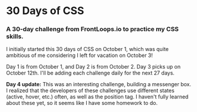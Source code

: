 <h1>30 Days of CSS</h1>
<h3>A 30-day challenge from FrontLoops.io to practice my CSS skills.</h3>
<p>I initially started this 30 days of CSS on October 1, which was quite ambitious of me considering I left for vacation on October 3!</p>
<p>Day 1 is from October 1, and Day 2 is from October 2. Day 3 picks up on October 12th. I'll be adding each challenge daily for the next 27 days.</p>
<p><strong>Day 4 update:</strong> This was an interesting challenge, building a messenger box. I realized that the developers of these challenges use different states (active, hover, etc.) often, as well as the position tag. I haven't fully learned about these yet, so it seems like I have some homework to do.</p>
